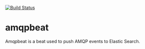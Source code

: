 [![Build Status](https://travis-ci.org/robinpercy/amqpbeat.svg?branch=master)](https://travis-ci.org/robinpercy/amqpbeat)

# amqpbeat

Amqpbeat is a beat used to push AMQP events to Elastic Search.
